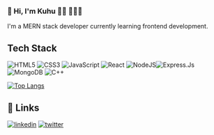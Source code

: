 ### 🚀 Hi, I'm Kuhu 👋🏾 👩🏾‍💻





I'm a MERN stack developer currently learning frontend development.






## Tech Stack

![HTML5](https://img.shields.io/badge/html5-%23E34F26.svg?style=for-the-badge&logo=html5&logoColor=white) ![CSS3](https://img.shields.io/badge/css3-%231572B6.svg?style=for-the-badge&logo=css3&logoColor=white) ![JavaScript](https://img.shields.io/badge/javascript-%23323330.svg?style=for-the-badge&logo=javascript&logoColor=%23F7DF1E) ![React](https://img.shields.io/badge/react-%232C8EBB.svg?style=for-the-badge&logo=React&logoColor=white)  ![NodeJS](https://img.shields.io/badge/node.js-6DA55F?style=for-the-badge&logo=node.js&logoColor=white)![Express.Js](https://img.shields.io/badge/Express.js-%234ea94b.svg?style=for-the-badge&logo=mongodb&logoColor=yellow) ![MongoDB](https://img.shields.io/badge/MongoDB-%234ea94b.svg?style=for-the-badge&logo=mongodb&logoColor=white)   ![C++](https://img.shields.io/badge/C++-%23323330.svg?style=for-the-badge&logo=C&logoColor=white) 




[![Top Langs](https://github-readme-stats.vercel.app/api/top-langs/?username=b-kuhu&hide=php&theme=tokyonight&langs_count=8&layout=compact)](https://github.com/anuraghazra/github-readme-stats)

## 🔗 Links

[![linkedin](https://img.shields.io/badge/linkedin-0A66C2?style=for-the-badge&logo=linkedin&logoColor=white)](https://www.linkedin.com/in/kuhu-bhatnagar-a4486a156/)
[![twitter](https://img.shields.io/badge/twitter-1DA1F2?style=for-the-badge&logo=twitter&logoColor=white)](https://twitter.com/b_kuhu)


